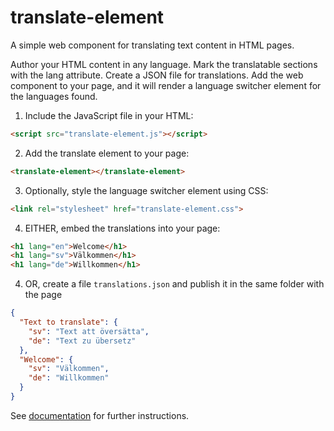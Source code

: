 # translate-element

A simple web component for translating text content in HTML pages.

Author your HTML content in any language. Mark the translatable sections with the lang attribute. Create a JSON file for translations. Add the web component to your page, and it will render a language switcher element for the languages found.

1. Include the JavaScript file in your HTML:

```html
<script src="translate-element.js"></script>
```

2. Add the translate element to your page:

```html
<translate-element></translate-element>
```

3. Optionally, style the language switcher element using CSS:

```html
<link rel="stylesheet" href="translate-element.css">
```

4. EITHER, embed the translations into your page:

```html
<h1 lang="en">Welcome</h1>
<h1 lang="sv">Välkommen</h1>
<h1 lang="de">Willkommen</h1>
```

4. OR, create a file `translations.json` and publish it in the same folder with the page

```json
{
  "Text to translate": {
    "sv": "Text att översätta",
    "de": "Text zu übersetz"
  },
  "Welcome": {
    "sv": "Välkommen",
    "de": "Willkommen"
  }
}
```


See [documentation](https://samuelmr.github.io/translate-element/) for further instructions.
